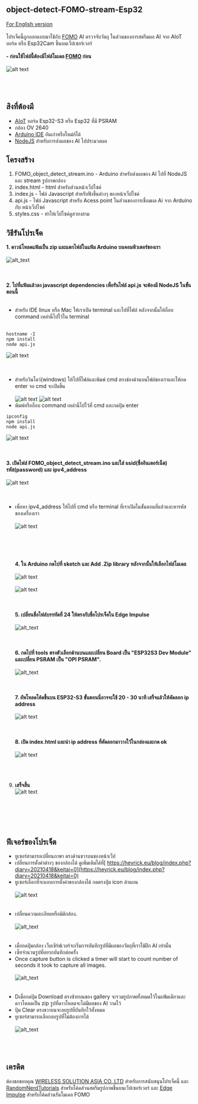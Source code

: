 ## object-detect-FOMO-stream-Esp32
 [For English version](https://github.com/San279/object-detect-FOMO-stream-Esp32)
 <br/>
 <br/>
 โปรเจ็คนี้ถูกออกแบบมาใช้กับ [FOMO](https://docs.edgeimpulse.com/docs/edge-impulse-studio/learning-blocks/object-detection/fomo-object-detection-for-constrained-devices) AI ตรวจจับวัตถุ ในส่วนของการสตรีมผล AI จาก AIoT บอร์ด หรือ Esp32Cam ขึ้นบนเว็ปเซอร์เวอร์ <br/>
 <br/>
 <strong> - ก่อนใช้ไฟล์นี้ต้องมีไฟล์โมเดล [FOMO](https://github.com/San279/train-FOMO-object-detect-esp32) ก่อน</strong> 
 <br/>
 <br/>
 ![alt text](/Images_for_readme/done_th.PNG)<br /><br />
<br /><br />
## สิงที่ต้องมี
 - [AIoT](https://wirelesssolution.asia/) บอร์ด Esp32-S3 หรือ Esp32 ที่มี PSRAM
 - กล้อง OV 2640
 - [Arduino IDE](https://www.arduino.cc/en/software) อันเก่าหรือใหม่ก้ได้
 - [NodeJS](https://nodejs.org/en/download/package-manager/current) สำหรับการส่งผลของ AI ไปประมวลผล
## โครงสร้าง
1. FOMO_object_detect_stream.ino - Arduino สำหรับส่งผลของ AI ไปที่ NodeJS และ stream รูปภาพกล้อง
2. index.html - html สำหรับส่วนหน้าเว็ปไซค์
3. index.js - ไฟล์ Javascript สำหรับฟังชึ้นต่างๆ ของหน้าเว็ปไซค์
4. api.js - ไฟล์ Javascript สำหรับ Acess point ในส่วนของการเชื่อมผล Ai จาก Arduino กับ หน้าเว็ปไซค์ 
5. styles.css - ทำให้เว็ปไซค์ดูสวยงสาม
## วิธีรันโปรเจ็ค
<strong> 1. ดาวน์โหลดแฟ้มเป็น zip และแตกไฟล์ในแฟ้ม Arduino บนคอมพิวเตอร์ของเรา </strong>
<br /><br />
![alt_text](/Images_for_readme/folder_directory.PNG)
<br /><br /><br /><br />
<strong> 2. ไปที่แฟ้มแล้วลง javascript dependencies เพื่อรันไฟล์ api.js จะต้องมี NodeJS ในขั้นตอนนี้</strong> <br /><br />
  - สำหรับ IDE linux หรือ Mac ให้เราเปิด terminal และไปที่ไฟล์ หลังจากนั้นให้ก็อบ command เหล่านี่ไปใว้ใน terminal <br /><br />
  ```text1
hostname -I
npm install
node api.js
```
  ![alt text](/Images_for_readme/ide_run_api.PNG)
  <br /><br /><br />
- สำหรับวินโดว์(windows) ให้ไปที่ไฟล์และพิมพ์ cmd ตรงช่องด้านบนไฟล์ของเราและให้กด enter จอ cmd จะเปิดขึ้น<br /><br />
 ![alt text](/Images_for_readme/window_run_api1.PNG)
 ![alt text](/Images_for_readme/window_run_api2.PNG)
- พิมพ์หรือก็อบ command เหล่านี่ไปใว้ที่ cmd และกดปุ้ม enter
```text1
ipconfig
npm install
node api.js
```
 ![alt text](/Images_for_readme/cmd_commands.jpg)
  <br /><br /> <br /><br />
 <strong> 3. เปิดไฟล์ FOMO_object_detect_stream.ino และใส่ ssid(ชื่ออินเตอร์เน็ต)  รหัส(password) และ ipv4_address </strong> <br /><br />
![alt text](/Images_for_readme/wifi_ipv4.PNG)
<br /><br /><br />
  - เพื่อหา ipv4_address ให้ไปที่ cmd หรือ terminal ที่เราเปิดในขั้นตอนที่แล้วและหารหัสของเครื่องเรา <br /><br />
    ![alt text](/Images_for_readme/cmd_ipv4.PNG) <br /><br />
<br /><br /><br /><br />
<strong> 4. ใน Arduino กดไปที่ sketch และ Add .Zip library หลังจากนั้นให้เลือกไฟล์โมเดล</strong>
<br /><br />
![alt text](Images_for_readme/arduino_model_zip.PNG)
<br /><br />
![alt text](Images_for_readme/FOMO_model_zip.PNG)
<br /><br /><br /><br />
<strong> 5. เปลี่ยนชื่อไฟล์บรรทัดที่ 24 ให้ตรงกับชื่อโปรเจ็คใน Edge Impulse </strong> 
<br /><br />
![alt_text](/Images_for_readme/match_name.PNG)
<br /><br /><br /><br />
<strong> 6. กดไปที่ tools ตรงตัวเลือกด้านบนและเปลี่ยน Board เป็น "ESP32S3 Dev Module" และเปลี่ยน PSRAM เป็น "OPI PSRAM".  </strong>
<br /><br />
![alt_text](/Images_for_readme/IDE_configure.PNG)
<br /><br /><br /><br />
<strong> 7. อัพโหลดโค้ดขึ้นบน ESP32-S3 ขั้นตอนนี่อาจจะใช้ 20 - 30 นาที เสร็จแล้วให้คัดลอก ip address</strong>
<br/> <br/>
![alt text](/Images_for_readme/arduino_serial_monitor.PNG)
<br /><br /><br /><br />
<strong> 8. เปิด index.html และนำ ip address ที่คัดลอกมาวางใว้ในกล่องและกด ok</strong>
<br/> <br/>
![alt text](/Images_for_readme/ip_prompt.PNG)
<br /><br /><br /><br />
9. <strong> เสร็จสิ้น </strong>  
![alt text](/Images_for_readme/done_th.PNG)<br /><br />
<br /><br /><br /><br />
## ฟีเจอร์ของโปรเจ็ต
- ยูเซอร์สามารถเปลี่ยนภาษา ตรงด้านขวาบนของหน้าเว็ป<br />
- เปลี่ยนการตั้งค่าต่างๆ ของกล้องได้ ดูเพิ่มเติมได้ที่[
https://heyrick.eu/blog/index.php?diary=20210418&keitai=0](https://heyrick.eu/blog/index.php?diary=20210418&keitai=0)<br />
- ยูเซอร์เลือกที่จะแอบการตั้งค่าของกล้องได้ กดตรงปุ่ม icon ด้านบน <br /><br />
![alt text](/Images_for_readme/settings_th.PNG)
<br /><br /><br />
- เปลี่ยนความละเอียดหรือมิติกล้อง. <br /><br />
![alt_text](/Images_for_readme/console_th.PNG)
<br /><br /><br />
- เมื่อกดปุ้มกล้อง เว็บเซิร์ฟเวอร์จะเริ่มการบันทึกรูปที่มีผลของวัตถุที่เราใช้ฝึก AI เท่านั้น <br />
- เซ็ทจำนวนรูปที่อยากบันทึกต่อครั้ง  <br />
- Once capture button is clicked a timer will start to count number of seconds it took to capture all images.<br /> <br />
![alt_text](/Images_for_readme/console_seconds_th.PNG)
<br /><br /> <br />
- Dเมื่อกดปุ้ม Download ตรงซ้ายบนของ gallery จะรวมรูปภาพทั้งหมดใว้ในแฟ้มเดียวและดาวโหลดเป็น zip รูปที่ดาวโหลดจะไม่มีผลของ AI วาดใว้<br />
- ปุ้ม Clear ตรงขวาบนจะลบรูปที่บันทึกใว้ทั้งหมด<br />
- ยูเซอร์สามารถเลือกลบรูปที่ไม่ต้องการได้ <br /><br />
![alt_text](/Images_for_readme/gallery_img.PNG)
<br /> <br /><br /> <br />

## เครดิต 
ต้องขอขอบคุณ [WIRELESS SOLUTION ASIA CO.,LTD](https://wirelesssolution.asia/) สำหรับการสนับสนุนโปรเจ็คนี้ และ [RandomNerdTutorials](https://RandomNerdTutorials.com/esp32-cam-video-streaming-web-server-camera-home-assistant) สำหรับโค้ดส่วนสตรีมรูปภาพขึ้นบนเว็ปเซอร์เวอร์ และ [Edge Impulse](https://edge-impulse.gitbook.io/docs/edge-impulse-studio/learning-blocks/object-detection/fomo-object-detection-for-constrained-devices) สำหรับโค้ดส่วนรันโมเดล FOMO

